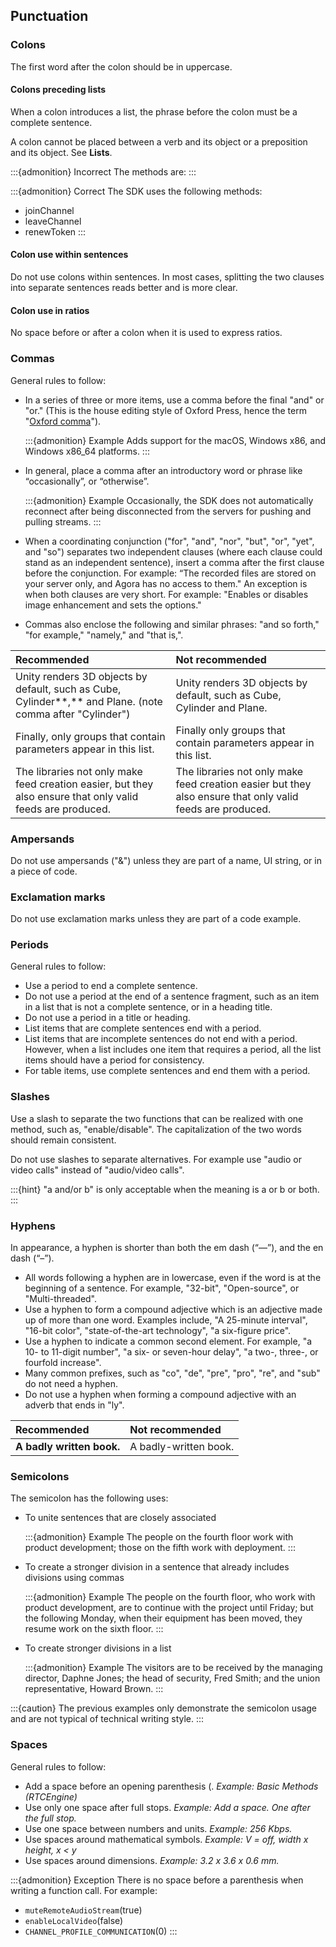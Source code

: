 ## Punctuation

### Colons

The first word after the colon should be in uppercase.

#### Colons preceding lists

When a colon introduces a list, the phrase before the colon must be a complete sentence.

A colon cannot be placed between a verb and its object or a preposition and its object. See **Lists**.

:::{admonition} Incorrect
The methods are:
:::

:::{admonition} Correct
The SDK uses the following methods:

- joinChannel
- leaveChannel
- renewToken
:::

#### Colon use within sentences

Do not use colons within sentences. In most cases, splitting the two clauses into separate sentences reads better and is more clear.

#### Colon use in ratios

No space before or after a colon when it is used to express ratios.

### Commas

General rules to follow:

- In a series of three or more items, use a comma before the final "and" or "or." (This is the house editing style of Oxford Press, hence the term "[Oxford comma](https://www.lexico.com/definition/oxford_comma)").

  :::{admonition} Example
  Adds support for the macOS, Windows x86, and Windows x86_64 platforms.
  :::

- In general, place a comma after an introductory word or phrase like “occasionally”, or “otherwise”.

  :::{admonition} Example
  Occasionally, the SDK does not automatically reconnect after being disconnected from the servers for pushing and pulling streams.
  :::

- When a coordinating conjunction ("for", "and", "nor", "but", "or", "yet", and "so") separates two independent clauses (where each clause could stand as an independent sentence), insert a comma after the first clause before the conjunction. For example: “The recorded files are stored on your server only, and Agora has no access to them." An exception is when both clauses are very short. For example: "Enables or disables image enhancement and sets the options."

- Commas also enclose the following and similar phrases: "and so forth," "for example," "namely," and "that is,".

| Recommended                                                                                                   | Not recommended                                                                                           |
| :------------------------------------------------------------------------------------------------------------ | :-------------------------------------------------------------------------------------------------------- |
| Unity renders 3D objects by default, such as Cube, Cylinder\*\*,\*\* and Plane. (note comma after "Cylinder") | Unity renders 3D objects by default, such as Cube, Cylinder and Plane.                                    |
| Finally, only groups that contain parameters appear in this list.                                             | Finally only groups that contain parameters appear in this list.                                          |
| The libraries not only make feed creation easier, but they also ensure that only valid feeds are produced.    | The libraries not only make feed creation easier but they also ensure that only valid feeds are produced. |

### Ampersands

Do not use ampersands ("&") unless they are part of a name, UI string, or in a piece of code.

### Exclamation marks

Do not use exclamation marks unless they are part of a code example.

### Periods

General rules to follow:

- Use a period to end a complete sentence.
- Do not use a period at the end of a sentence fragment, such as an item in a list that is not a complete sentence, or in a heading title.
- Do not use a period in a title or heading.
- List items that are complete sentences end with a period.
- List items that are incomplete sentences do not end with a period. However, when a list includes one item that requires a period, all the list items should have a period for consistency.
- For table items, use complete sentences and end them with a period.

### Slashes

Use a slash to separate the two functions that can be realized with one method, such as, "enable/disable". The capitalization of the two words should remain consistent.

Do not use slashes to separate alternatives. For example use "audio or video calls" instead of "audio/video calls".

:::{hint}
"a and/or b" is only acceptable when the meaning is a or b or both.
:::

### Hyphens

In appearance, a hyphen is shorter than both the em dash (“—”), and the en dash (“–”).

- All words following a hyphen are in lowercase, even if the word is at the beginning of a sentence. For example, "32-bit", "Open-source", or "Multi-threaded".
- Use a hyphen to form a compound adjective which is an adjective made up of more than one word. Examples include, "A 25-minute interval", "16-bit color", "state-of-the-art technology", "a six-figure price".
- Use a hyphen to indicate a common second element. For example, "a 10- to 11-digit number", "a six- or seven-hour delay", "a two-, three-, or fourfold increase".
- Many common prefixes, such as "co", "de", "pre", "pro", "re", and "sub" do not need a hyphen.
- Do not use a hyphen when forming a compound adjective with an adverb that ends in "ly".

| Recommended               | Not recommended       |
| :------------------------ | :-------------------- |
| **A badly written book.** | A badly-written book. |

### Semicolons

The semicolon has the following uses:

- To unite sentences that are closely associated

  :::{admonition} Example
  The people on the fourth floor work with product development; those on the fifth work with deployment.
  :::

- To create a stronger division in a sentence that already includes divisions using commas

  :::{admonition} Example
  The people on the fourth floor, who work with product development, are to continue with the project until Friday; but the following Monday, when their equipment has been moved, they resume work on the sixth floor.
  :::

- To create stronger divisions in a list

  :::{admonition} Example
  The visitors are to be received by the managing director, Daphne Jones; the head of security, Fred Smith; and the union representative, Howard Brown.
  :::

:::{caution}
The previous examples only demonstrate the semicolon usage and are not typical of technical writing style.
:::

### Spaces

General rules to follow:

- Add a space before an opening parenthesis (. *Example: Basic Methods (RTCEngine)*
- Use only one space after full stops. *Example: Add a space. One after the full stop.*
- Use one space between numbers and units. *Example: 256 Kbps.*
- Use spaces around mathematical symbols. *Example: V = off, width x height, x \< y*
- Use spaces around dimensions. *Example: 3.2 x 3.6 x 0.6 mm.*

:::{admonition} Exception
There is no space before a parenthesis when writing a function call. For example:

- `muteRemoteAudioStream`(true)
- `enableLocalVideo`(false)
- `CHANNEL_PROFILE_COMMUNICATION`(0)
:::
